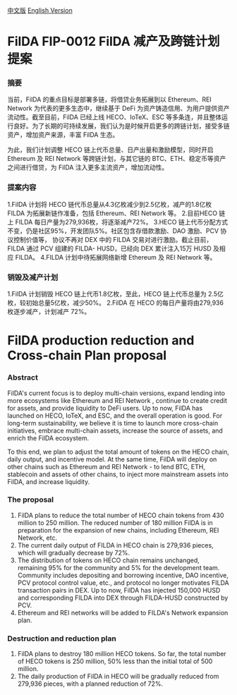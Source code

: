 
[中文版]( #filda-fip-0012-filda-减产及跨链计划提案 )
[English Version]( #filda-production-reduction-and-cross-chain-plan-proposal )

# FilDA FIP-0012 FilDA 减产及跨链计划提案


### 摘要
当前，FilDA 的重点目标是部署多链，将借贷业务拓展到以 Ethereum、REI Network 为代表的更多生态中，继续基于 DeFi 为资产铸造信用、为用户提供资产流动性。截至目前，FilDA 已经上线 HECO、IoTeX、ESC 等多条连，并且整体运行良好。为了长期的可持续发展，我们认为是时候开启更多的跨链计划，接受多链资产，增加资产来源，丰富 FilDA 生态。

为此，我们计划调整 HECO 链上代币总量、日产出量和激励模型，同时开启 Ethereum 及 REI Network 等跨链计划，与其它链的 BTC、ETH、稳定币等资产之间进行借贷，为 FilDA 注入更多主流资产，增加流动性。

### 提案内容
1.FilDA 计划将 HECO 链代币总量从4.3亿枚减少到2.5亿枚，减产的1.8亿枚 FILDA 为拓展新链作准备，包括 Ethereum、REI Network 等。
2.目前HECO 链上 FILDA 每日产量为279,936枚，将逐渐减产72%。
3.HECO 链上代币分配方式不变，仍是社区95%，开发团队5%。社区包含存借款激励、DAO 激励、PCV 协议控制价值等， 协议不再对 DEX 中的 FILDA 交易对进行激励。截止目前，FILDA 通过 PCV 组建的 FILDA- HUSD，已经向 DEX 累计注入15万 HUSD 及相应 FILDA。
4.FILDA 计划中待拓展网络新增 Ethereum 及 REI Network 等。

### 销毁及减产计划
1.FilDA 计划销毁 HECO 链上代币1.8亿枚，至此，HECO 链上代币总量为 2.5亿枚，较初始总量5亿枚，减少50%。
2.FilDA 在 HECO 的每日产量将由279,936枚逐步减产，计划减产 72%。

# FilDA production reduction and Cross-chain Plan proposal

### Abstract
FilDA's current focus is to deploy multi-chain versions, expand lending into more ecosystems like Ethereum and REI Network , continue to create credit for assets, and provide liquidity to DeFi users. Up to now, FilDA has launched on HECO, IoTeX, and ESC, and the overall operation is good. For long-term sustainability, we believe it is time to launch more cross-chain initiatives, embrace multi-chain assets, increase the source of assets, and enrich the FilDA ecosystem.

To this end, we plan to adjust the total amount of tokens on the HECO chain, daily output, and incentive model. At the same time, FilDA will deploy on other chains such as Ethereum and REI Network - to lend BTC, ETH, stablecoin and assets of other chains, to inject more mainstream assets into FilDA, and increase liquidity.

### The proposal
1. FilDA plans to reduce the total number of HECO chain tokens from 430 million to 250 million. The reduced number of 180 million FilDA is in preparation for the expansion of new chains, including Ethereum, REI Network, etc.
2. The current daily output of FILDA in HECO chain is 279,936 pieces, which will gradually decrease by 72%.
3. The distribution of tokens on HECO chain remains unchanged, remaining 95% for the community and 5% for the development team. Community includes depositing and borrowing incentive, DAO incentive, PCV protocol control value, etc., and protocol no longer motivates FILDA transaction pairs in DEX. Up to now, FilDA has injected 150,000 HUSD and corresponding FILDA into DEX through FILDA-HUSD constructed by PCV.
4. Ethereum and REI networks will be added to FILDA's Network expansion plan.

### Destruction and reduction plan
1. FilDA plans to destroy 180 million HECO tokens. So far, the total number of HECO tokens is 250 million, 50% less than the initial total of 500 million.
2. The daily production of FilDA in HECO will be gradually reduced from 279,936 pieces, with a planned reduction of 72%.

